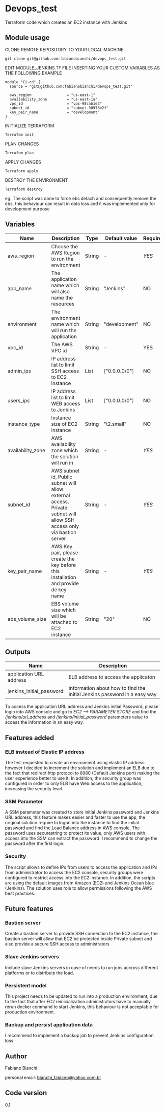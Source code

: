 # Devops_test
Terraform code which creates an EC2 instance with Jenkins 

## Module usage

CLONE REMOTE REPOSITORY TO YOUR LOCAL MACHINE

```hcl
git clone git@github.com:fabianobianchi/devops_test.git
```

EDIT MODULE_JENKINS.TF FILE INSERTING YOUR CUSTOM VARIABLES AS THE FOLLOWING EXAMPLE 
```hcl
module "Ci-cd" {
  source = "git@github.com:fabianobianchi/devops_test.git"

  aws_region                = "us-east-1"
  availability_zone         = "us-east-1a"
  vpc_id                    = "vpc-98cab1e3"
  subnet_id                 = "subnet-00978e2f"
  key_pair_name             = "development"
}
```
INITIALIZE TERRAFORM
```hcl
Terrafom init
```
PLAN CHANGES
```hcl
Terrafom plan
```
APPLY CHANGES
```hcl
Terraform apply
```
DESTROY THE ENVIRONMENT
```hcl
Terraform destroy
```
eg. The script was done to force ebs detach and consequently remove the ebs, this behaviour can result in data loss and it was implemented only for development purpose

## Variables

| Name | Description | Type | Default value |Required |
|------|-------------|------|---------------|---------|
| aws_region | Choose the AWS Region to run the environment | String | - | *YES* |
| app_name | The application name which will also name the resources | String | "Jenkins" | NO |
| environment | The environment name which will run the application | String | "development" | NO |
| vpc_id | The AWS VPC id | String | - | YES |
| admin_ips | IP address list to limit SSH access to EC2 instance | List | ["0.0.0.0/0"] | NO |
| users_ips | IP address list to limit WEB access to Jenkins | List | ["0.0.0.0/0"] | NO |
| instance_type | Instance size of EC2 instance | String | "t2.small" | NO |
| availability_zone | AWS availability zone which the solution will run in | String | - | *YES* |
| subnet_id | AWS subnet id, Public subnet will allow external access, Private subnet will allow SSH access only via bastion server | String | - | *YES* |
| key_pair_name | AWS Key pair, please create the key before this installation and provide de key name | String | - | *YES* |
| ebs_volume_size | EBS volume size which will be attached to EC2 instance | String | "20" | NO |

## Outputs

| Name | Description |
|------|-------------|
| application URL address | ELB address to access the applicaton |
| jenkins_initial_password | Information about how to find the Initial Jenkins password in a easy way |

To access the application URL address and Jenkins initial Password, please login into AWS console and go to *EC2 --> PARAMETER STORE* and find the */jenkins/url_address* and */jenkins/initial_password* parameters value to access the information in an easy way.

## Features added

### ELB instead of Elastic IP address

The test requested to create an environment using elastic IP address however I decided to increment the solution and implement an ELB due to the fact that redirect http protocol to 8080 (Default Jenkins port) making the user experience better to use it. In addition, the security group was configured in order to only ELB have Web access to the application, increasing the security level.

### SSM Parameter

A SSM parameter was created to store initial Jenkins password and Jenkins URL address, this feature makes easier and faster to use the app, the original solution require to logon into the instance to find the initial password and find the Load Balance address in AWS console. The password uses securestring to protect its value, only AWS users with access into the SSM can extract the password. I recommend to change the password after the first login.

### Security

The script allows to define IPs from users to access the application and IPs from administrator to access the EC2 console, security groups were configured to restrict access into the EC2 instance. In addition, the scripts are using the default images from Amazon (EC2) and Jenkins Ocean blue (Jenkins).
The solution uses role to allow permissions following the AWS best practices.

## Future features

### Bastion server

Create a bastion server to provide SSH connection to the EC2 instance, the bastion server will allow that EC2 be protected inside Private subnet and also provide a secure SSH access to administrators

### Slave Jenkins servers

Include slave Jenkins servers in case of needs to run jobs accross different platforms or to distribute the load.

### Persistent model

This project needs to be updated to run into a production environment, due to the fact that after EC2 reinicialization administrators have to manually rerun docker command to start Jenkins, this behaviour is not acceptable for production environment.

### Backup and persist application data

I recommend to implement a backup job to prevent Jenkins configuration loss.

## Author 

Fabiano Bianchi

personal email: bianchi_fabiano@yahoo.com.br

## Code version 

0.1




